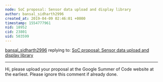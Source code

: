 ```yaml
---
node: SoC proposal: Sensor data upload and display library
author: bansal_sidharth2996
created_at: 2019-04-09 02:46:01 +0000
timestamp: 1554777961
nid: 18952
cid: 23801
uid: 503599
---
```




[bansal_sidharth2996](../profile/bansal_sidharth2996) replying to: [SoC proposal: Sensor data upload and display library](../notes/shakebameen/04-04-2019/soc-proposal-sensor-data-upload-and-display-library)

----
 Hi, please upload your proposal at the Google Summer of Code website at the earliest. Please ignore this comment if already done.